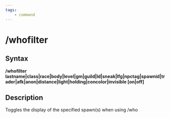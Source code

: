 ```yaml
---
tags:
    - command
---
```

# /whofilter

## Syntax

**/whofilter lastname|class|race|body|level|gm|guild|ld|sneak|lfg|npctag|spawnid|trader|afk|anon|distance|light|holding|concolor|invisible [on|off]**

## Description

Toggles the display of the specified spawn(s) when using /who
